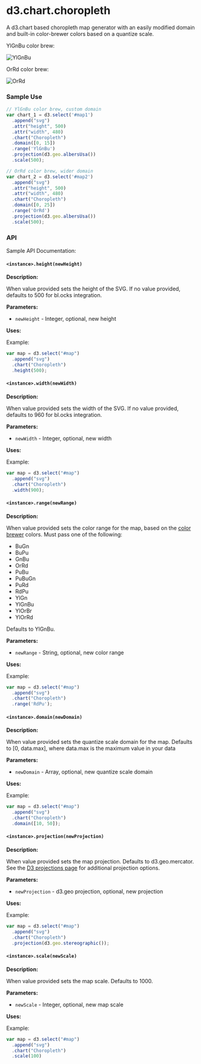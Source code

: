 d3.chart.choropleth
===================

A d3.chart based choropleth map generator with an easily modified domain and built-in color-brewer colors based on a quantize scale.

YlGnBu color brew:

![YlGnBu](http://farm4.staticflickr.com/3734/8955684925_da4d2c2c85_o.png)

OrRd color brew:

![OrRd](http://farm8.staticflickr.com/7385/8955684907_3167f47886_o.png)

### Sample Use

```javascript
// YlGnBu color brew, custom domain
var chart_1 = d3.select('#map1')
  .append("svg")
  .attr("height", 500)
  .attr("width", 480)
  .chart("Choropleth")
  .domain([0, 15])
  .range('YlGnBu')
  .projection(d3.geo.albersUsa())
  .scale(500);

// OrRd color brew, wider domain
var chart_2 = d3.select('#map2')
  .append("svg")
  .attr("height", 500)
  .attr("width", 480)
  .chart("Choropleth")
  .domain([0, 25])
  .range('OrRd')
  .projection(d3.geo.albersUsa())
  .scale(500);
```

### API

Sample API Documentation:

#### `<instance>.height(newHeight)`

**Description:**

When value provided sets the height of the SVG. If no value provided, defaults to 500 for bl.ocks integration.

**Parameters:**

* `newHeight` - Integer, optional, new height

**Uses:**

Example:

```javascript
var map = d3.select("#map")
  .append("svg")
  .chart("Choropleth")
  .height(500);
```

#### `<instance>.width(newWidth)`

**Description:**

When value provided sets the width of the SVG. If no value provided, defaults to 960 for bl.ocks integration.

**Parameters:**

* `newWidth` - Integer, optional, new width

**Uses:**

Example:

```javascript
var map = d3.select("#map")
  .append("svg")
  .chart("Choropleth")
  .width(900);
```

#### `<instance>.range(newRange)`

**Description:**

When value provided sets the color range for the map, based on the [color brewer](http://colorbrewer2.org/) colors. Must pass one of the following:
* BuGn
* BuPu
* GnBu
* OrRd
* PuBu
* PuBuGn
* PuRd
* RdPu
* YlGn
* YlGnBu
* YlOrBr
* YlOrRd

Defaults to YlGnBu.

**Parameters:**

* `newRange` - String, optional, new color range

**Uses:**

Example:

```javascript
var map = d3.select("#map")
  .append("svg")
  .chart("Choropleth")
  .range('RdPu');
```

#### `<instance>.domain(newDomain)`

**Description:**

When value provided sets the quantize scale domain for the map. Defaults to [0, data.max], where data.max is the maximum value in your data

**Parameters:**

* `newDomain` - Array, optional, new quantize scale domain

**Uses:**

Example:

```javascript
var map = d3.select("#map")
  .append("svg")
  .chart("Choropleth")
  .domain([10, 50]);
```

#### `<instance>.projection(newProjection)`

**Description:**

When value provided sets the map projection. Defaults to d3.geo.mercator. See the [D3 projections page](https://github.com/mbostock/d3/wiki/Geo-Projections) for additional projection options.

**Parameters:**

* `newProjection` - d3.geo projection, optional, new projection

**Uses:**

Example:

```javascript
var map = d3.select("#map")
  .append("svg")
  .chart("Choropleth")
  .projection(d3.geo.stereographic());
```

#### `<instance>.scale(newScale)`

**Description:**

When value provided sets the map scale. Defaults to 1000.

**Parameters:**

* `newScale` - Integer, optional, new map scale

**Uses:**

Example:

```javascript
var map = d3.select("#map")
  .append("svg")
  .chart("Choropleth")
  .scale(100)
```
